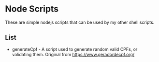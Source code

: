 # Node Scripts
These are simple nodejs scripts that can be used by my other shell scripts.
## List
- generateCpf - A script used to generate random valid CPFs, or validating them. 
  Original from https://www.geradordecpf.org/
